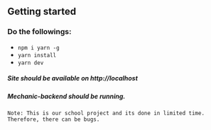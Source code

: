 ## Getting started
### Do the followings:

* `npm i yarn -g`
* `yarn install`
* `yarn dev`

##### Site should be available on http://localhost
##### Mechanic-backend should be running.

`Note: This is our school project and its done in limited time. Therefore, there can be bugs.`
